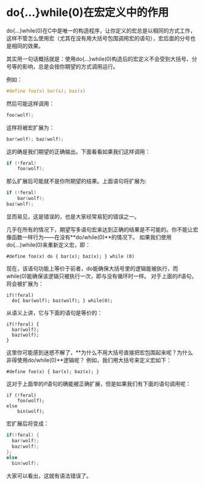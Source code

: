 # do{…}while(0)在宏定义中的作用

do{...}while(0)在C中是唯一的构造程序，让你定义的宏总是以相同的方式工作，这样不管怎么使用宏（尤其在没有用大括号包围调用宏的语句），宏后面的分号也是相同的效果。

其实用一句话概括就是：使用do{...}while(0)构造后的宏定义不会受到大括号、分号等的影响，总是会按你期望的方式调用运行。

例如：

```c
#define foo(x) bar(x); baz(x)
```

然后可能这样调用：

```c
foo(wolf);
```

这样将被宏扩展为：

```c
bar(wolf); baz(wolf);
```

这的确是我们期望的正确输出。下面看看如果我们这样调用：

```c
if (!feral)
    foo(wolf);
```

那么扩展后可能就不是你所期望的结果。上面语句将扩展为:

```c
if (!feral)
    bar(wolf);
baz(wolf);
```

显而易见，这是错误的，也是大家经常易犯的错误之一。

几乎在所有的情况下，期望写多语句宏来达到正确的结果是不可能的。你不能让宏像函数一样行为——在没有**do/while(0)**的情况下。
如果我们使用do{...}while(0)来重新定义宏，即：

```
#define foo(x) do { bar(x); baz(x); } while (0)
```

现在，该语句功能上等价于前者，do能确保大括号里的逻辑能被执行，而while(0)能确保该逻辑只被执行一次，即与没有循环时一样。
对于上面的if语句，将会被扩展为：

```
if(!feral)
  do{ bar(wolf); baz(wolf); } while(0);
```

从语义上讲，它与下面的语句是等价的：

```
if(!feral) {
  bar(wolf);
  baz(wolf);
}
```

这里你可能感到迷惑不解了，**为什么不用大括号直接把宏包围起来呢？为什么非得使用do/while(0)**逻辑呢？
例如，我们用大括号来定义宏如下：

```
#define foo(x) { bar(x); baz(x); }
```

这对于上面举的if语句的确能被正确扩展，但是如果我们有下面的语句调用呢：

```
if (!feral)
    foo(wolf);
else
    bin(wolf);
```

宏扩展后将变成：

```c
if(!feral) {
  bar(wolf);
  baz(wolf);
};
else
  bin(wolf);
```

大家可以看出，这就有语法错误了。